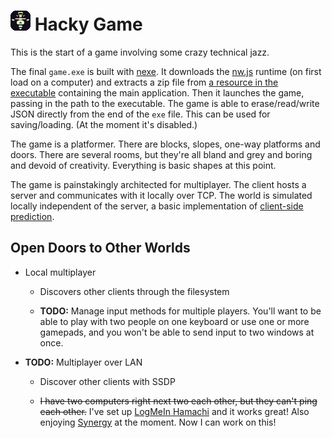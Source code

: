 
# ![](game/images/icon-32.png) Hacky Game

This is the start of a game involving some crazy technical jazz.

The final `game.exe` is built with [nexe][].
It downloads the [nw.js][] runtime (on first load on a computer) and extracts a zip file from [a resource in the executable][nexeres] containing the main application.
Then it launches the game, passing in the path to the executable.
The game is able to erase/read/write JSON directly from the end of the `exe` file.
This can be used for saving/loading.
(At the moment it's disabled.)

The game is a platformer.
There are blocks, slopes, one-way platforms and doors.
There are several rooms, but they're all bland and grey and boring and devoid of creativity.
Everything is basic shapes at this point.

The game is painstakingly architected for multiplayer.
The client hosts a server and communicates with it locally over TCP.
The world is simulated locally independent of the server,
a basic implementation of [client-side prediction][].


## Open Doors to Other Worlds

* Local multiplayer

	* Discovers other clients through the filesystem

	* **TODO:**
	  Manage input methods for multiple players.
	  You'll want to be able to play with two people on one keyboard
	  or use one or more gamepads,
	  and you won't be able to send input to two windows at once.


* **TODO:**
  Multiplayer over LAN

	* Discover other clients with SSDP

	* ~~I have two computers right next two each other, but they can't ping each other.~~
	  I've set up [LogMeIn Hamachi][] and it works great! Also enjoying [Synergy][] at the moment.
	  Now I can work on this!


[nexe]: https://github.com/jaredallard/nexe
[nexeres]: https://github.com/jaredallard/nexe/pull/93
[nw.js]: https://github.com/nwjs/nw.js/
[client-side prediction]: https://en.wikipedia.org/wiki/Client-side_prediction
[LogMeIn Hamachi]: https://secure.logmein.com/products/hamachi/
[Synergy]: http://synergy-project.org/
